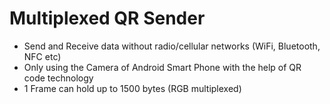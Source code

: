 # Multiplexed QR Sender

* Send and Receive data without radio/cellular networks (WiFi, Bluetooth, NFC etc)
* Only using the  Camera of Android Smart Phone with the help of QR code technology
* 1 Frame can hold up to 1500 bytes (RGB multiplexed) 
